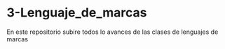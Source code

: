 # 3-Lenguaje_de_marcas
En este repositorio subire todos lo avances de las clases de lenguajes de marcas
